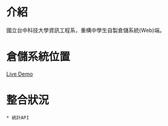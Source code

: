 # 介紹
國立台中科技大學資訊工程系，重構中學生自製倉儲系統(Web)端。

# 倉儲系統位置

[Live Demo](http://vot.topweb.io/)

# 整合狀況
	* 統計API 
